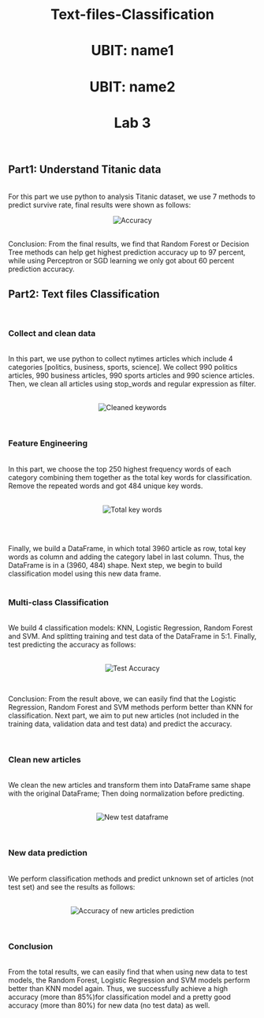 <h1 align="center"> Text-files-Classification</h1>
<h1 align="center"> UBIT: name1</h1>
<h1 align="center"> UBIT: name2</h1>
<h1 align="center"> Lab 3</h1>

<br />

## Part1: Understand Titanic data
<br />
For this part we use python to analysis Titanic dataset, we use 7 methods to predict survive rate, final results were shown as follows:

<p align="center">
  <img src = "https://github.com/weibinma/Text-files-Classification/blob/master/Part1/predction%20accuracy.jpg" alt = "Accuracy"/>
</p>

<br />
Conclusion: From the final results, we find that Random Forest or Decision Tree methods can help get highest prediction accuracy up to 97 percent, while using Perceptron or SGD learning we only got about 60 percent prediction accuracy.

## Part2: Text files Classification
<br />

### Collect and clean data
<br />
In this part, we use python to collect nytimes articles which include 4 categories [politics, business, sports, science]. We collect 990 politics articles, 990 business articles, 990 sports articles and 990 science articles. Then, we clean all articles using stop_words and regular expression as filter. 
<br />
<br />

<p align="center">
  <img src = "https://github.com/weibinma/Text-files-Classification/blob/master/Part1/top%20key%20words.png" alt = "Cleaned keywords"/>
</p>

<br />

### Feature Engineering
<br />
In this part, we choose the top 250 highest frequency words of each category combining them together as the total key words for classification. Remove the repeated words and got 484 unique key words.
<br />
<br />

<p align="center">
  <img src = "https://github.com/weibinma/Text-files-Classification/blob/master/Part1/dataframe.png" alt = "Total key words"/>
</p>

<br />
<br />

Finally, we build a DataFrame, in which total 3960 article as row, total key words as column and adding the category label in  last column. Thus, the DataFrame is in a (3960, 484) shape. Next step, we begin to build classification model using this new data frame.
<br />
<br />

### Multi-class Classification
<br />
We build 4 classification models: KNN, Logistic Regression, Random Forest and SVM. And splitting training and test data of the DataFrame in 5:1. Finally, test predicting the accuracy as follows:
<br />
<br />

<p align="center">
  <img src = "https://github.com/weibinma/Text-files-Classification/blob/master/Part1/test%20accuracy.png" alt = "Test Accuracy"/>
</p>

<br />

Conclusion: From the result above, we can easily find that the Logistic Regression, Random Forest and SVM methods perform better than KNN for classification. Next part, we aim to put new articles (not included in the training data, validation data and test data) and predict the accuracy.

<br />

### Clean new articles
<br />
We clean the new articles and transform them into DataFrame same shape with the original DataFrame; Then doing normalization before predicting.
<br />
<br />

<p align="center">
  <img src = "https://github.com/weibinma/Text-files-Classification/blob/master/Part1/dataframe_newtest.png" alt = "New test dataframe"/>
</p>

<br />

### New data prediction
<br />
We perform classification methods and predict unknown set of articles (not test set) and see the results as follows:
<br />
<br />

<p align="center">
  <img src = "https://github.com/weibinma/Text-files-Classification/blob/master/Part1/new%20articles%20test%20acc.png" alt = "Accuracy of new articles prediction"/>
</p>

<br />

### Conclusion 
<br />
From the total results, we can easily find that when using new data to test models, the Random Forest, Logistic Regression and SVM models perform better than KNN model again. Thus, we successfully achieve a high accuracy (more than 85%)for classification model and a pretty good accuracy (more than 80%) for new data (no test data) as well.

